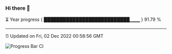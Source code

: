 ### Hi there 👋

⏳ Year progress { ███████████████████████████▁▁▁ } 91.79 %

---

⏰ Updated on Fri, 02 Dec 2022 00:58:56 GMT

![Progress Bar CI](https://github.com/liununu/liununu/workflows/Progress%20Bar%20CI/badge.svg)

